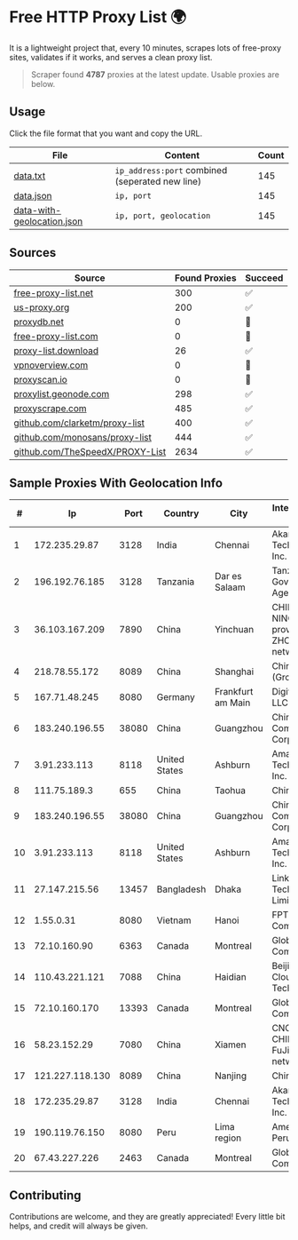 
# Free HTTP Proxy List 🌍

It is a lightweight project that, every 10 minutes, scrapes lots of free-proxy sites, validates if it works, and serves a clean proxy list.


> Scraper found **4787** proxies at the latest update. Usable proxies are below.

## Usage

Click the file format that you want and copy the URL.


|File|Content|Count|
|----|-------|-----|
|[data.txt](https://raw.githubusercontent.com/themiralay/Proxy-List-World/master/data.txt)|`ip_address:port` combined (seperated new line)|145|
|[data.json](https://raw.githubusercontent.com/themiralay/Proxy-List-World/master/data.json)|`ip, port`|145|
|[data-with-geolocation.json](https://raw.githubusercontent.com/themiralay/Proxy-List-World/master/data-with-geolocation.json)|`ip, port, geolocation`|145|

## Sources

|Source|Found Proxies|Succeed|
|------|-------------|-------|
|[free-proxy-list.net](https://free-proxy-list.net)|300|✅|
|[us-proxy.org](https://www.us-proxy.org)|200|✅|
|[proxydb.net](http://proxydb.net)|0|🚫|
|[free-proxy-list.com](https://free-proxy-list.com/?page=&port=&type%5B%5D=http&type%5B%5D=https&up_time=0&search=Search)|0|🚫|
|[proxy-list.download](https://www.proxy-list.download/HTTP)|26|✅|
|[vpnoverview.com](https://vpnoverview.com/privacy/anonymous-browsing/free-proxy-servers)|0|🚫|
|[proxyscan.io](https://www.proxyscan.io)|0|🚫|
|[proxylist.geonode.com](https://proxylist.geonode.com/api/proxy-list?limit=300&page=1&sort_by=lastChecked&sort_type=desc&protocols=http,https)|298|✅|
|[proxyscrape.com](https://api.proxyscrape.com/v2/?request=displayproxies&protocol=http&timeout=10000&country=all&ssl=all&anonymity=all)|485|✅|
|[github.com/clarketm/proxy-list](https://raw.githubusercontent.com/clarketm/proxy-list/master/proxy-list-raw.txt)|400|✅|
|[github.com/monosans/proxy-list](https://raw.githubusercontent.com/monosans/proxy-list/main/proxies/http.txt)|444|✅|
|[github.com/TheSpeedX/PROXY-List](https://raw.githubusercontent.com/TheSpeedX/PROXY-List/master/http.txt)|2634|✅|


## Sample Proxies With Geolocation Info

|#|Ip|Port|Country|City|Internet Service Provider|
|-|--|----|-------|----|-------------------------|
|1|172.235.29.87|3128|India|Chennai|Akamai Technologies, Inc.|
|2|196.192.76.185|3128|Tanzania|Dar es Salaam|Tanzania e-Government Agency|
|3|36.103.167.209|7890|China|Yinchuan|CHINANET NINGXIA province ZHONGWEI IDC network|
|4|218.78.55.172|8089|China|Shanghai|China Telecom (Group)|
|5|167.71.48.245|8080|Germany|Frankfurt am Main|DigitalOcean, LLC|
|6|183.240.196.55|38080|China|Guangzhou|China Mobile Communications Corporation|
|7|3.91.233.113|8118|United States|Ashburn|Amazon Technologies Inc.|
|8|111.75.189.3|655|China|Taohua|Chinanet|
|9|183.240.196.55|38080|China|Guangzhou|China Mobile Communications Corporation|
|10|3.91.233.113|8118|United States|Ashburn|Amazon Technologies Inc.|
|11|27.147.215.56|13457|Bangladesh|Dhaka|Link3 Technologies Limited|
|12|1.55.0.31|8080|Vietnam|Hanoi|FPT Telecom Company|
|13|72.10.160.90|6363|Canada|Montreal|GloboTech Communications|
|14|110.43.221.121|7088|China|Haidian|Beijing Kingsoft Cloud Internet Technology Co|
|15|72.10.160.170|13393|Canada|Montreal|GloboTech Communications|
|16|58.23.152.29|7080|China|Xiamen|CNCGroup CHINA169 FuJian province network|
|17|121.227.118.130|8089|China|Nanjing|China Telecom|
|18|172.235.29.87|3128|India|Chennai|Akamai Technologies, Inc.|
|19|190.119.76.150|8080|Peru|Lima region|America Movil Peru S.A.C.|
|20|67.43.227.226|2463|Canada|Montreal|GloboTech Communications|



## Contributing

Contributions are welcome, and they are greatly appreciated! Every
little bit helps, and credit will always be given.

